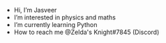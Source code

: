 -  Hi, I’m Jasveer
-  I’m interested in physics and maths
-  I’m currently learning Python
-  How to reach me @Zelda's Knight#7845 (Discord)
